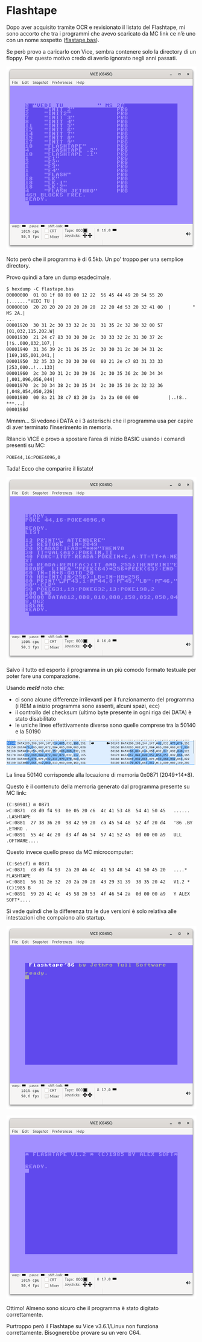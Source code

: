 # Flashtape

Dopo aver acquisito tramite OCR e revisionato il listato del Flashtape, mi sono 
accorto che tra i programmi che avevo scaricato da MC link ce n’è uno con un 
nome sospetto ([flastape.bas](./mclink/flastape.bas)).

Se però provo a caricarlo con Vice, sembra contenere solo la directory di un 
floppy. Per questo motivo credo di averlo ignorato negli anni passati.

![](./immagini/flashtape_mclink_dir.png)

Noto però che il programma è di 6.5kb. Un po’ troppo per una semplice directory.

Provo quindi a fare un dump esadecimale.

```
$ hexdump -C flastape.bas 
00000000  01 08 1f 08 00 00 12 22  56 45 44 49 20 54 55 20  |......."VEDI TU |
00000010  20 20 20 20 20 20 20 20  22 20 4d 53 20 32 41 00  |        " MS 2A.|
...
00001920  30 31 2c 30 33 32 2c 31  31 35 2c 32 30 32 00 57  |01,032,115,202.W|
00001930  21 24 c7 83 30 30 30 2c  30 33 32 2c 31 30 37 2c  |!$..000,032,107,|
00001940  31 36 39 2c 31 36 35 2c  30 30 31 2c 30 34 31 2c  |169,165,001,041,|
00001950  32 35 33 2c 30 30 30 00  80 21 2e c7 83 31 33 33  |253,000..!...133|
00001960  2c 30 30 31 2c 30 39 36  2c 30 35 36 2c 30 34 34  |,001,096,056,044|
00001970  2c 30 34 38 2c 30 35 34  2c 30 35 30 2c 32 32 36  |,048,054,050,226|
00001980  00 8a 21 38 c7 83 20 2a  2a 2a 00 00 00           |..!8.. ***...|
0000198d
```

Mmmm… Si vedono i DATA e i 3 asterischi che il programma usa per capire di aver 
terminato l’inserimento in memoria.

Rilancio VICE e provo a spostare l’area di inizio BASIC usando i comandi 
presenti su MC: 

`POKE44,16:POKE4096,0`

Tada! Ecco che comparire il listato!

![](./immagini/flashtape_mclink_list.png)

Salvo il tutto ed esporto il programma in un più comodo formato testuale per 
poter fare una comparazione.

Usando ___meld___ noto che:

* ci sono alcune differenze irrilevanti per il funzionamento del programma (i 
	REM a inizio programma sono assenti, alcuni spazi, ecc)
* il controllo del checksum (ultimo byte presente in ogni riga dei DATA) è 
	stato disabilitato
* le uniche linee effettivamente diverse sono quelle comprese tra la 50140 e la 50190

![](./immagini/flashtape_diff.png)

La linea 50140 corrisponde alla locazione di memoria 0x0871 (2049+14*8).

Questo è il contenuto della memoria generato dal programma presente su MC link:

```
(C:$0901) m 0871
>C:0871  c8 d0 f4 93  0e 05 20 c6  4c 41 53 48  54 41 50 45   ...... .LASHTAPE
>C:0881  27 38 36 20  98 42 59 20  ca 45 54 48  52 4f 20 d4   '86 .BY .ETHRO .
>C:0891  55 4c 4c 20  d3 4f 46 54  57 41 52 45  0d 00 00 a9   ULL .OFTWARE....
```

Questo invece quello preso da MC microcomputer:

```
(C:$e5cf) m 0871
>C:0871  c8 d0 f4 93  2a 20 46 4c  41 53 48 54  41 50 45 20   ....* FLASHTAPE 
>C:0881  56 31 2e 32  20 2a 20 28  43 29 31 39  38 35 20 42   V1.2 * (C)1985 B
>C:0891  59 20 41 4c  45 58 20 53  4f 46 54 2a  0d 00 00 a9   Y ALEX SOFT*....
```

Si vede quindi che la differenza tra le due versioni è solo relativa alle 
intestazioni che compaiono allo startup.

![](./immagini/flashtape_mclink.png)

![](./immagini/flashtape.png)

Ottimo! Almeno sono sicuro che il programma è stato digitato correttamente.

Purtroppo però il Flashtape su Vice v3.6.1/Linux non funziona correttamente. 
Bisognerebbe provare su un vero C64.